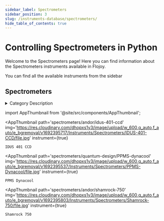 ```yaml
--- 
sidebar_label: Spectrometers
sidebar_position: 3
slug: /instruments-database/spectrometers/
hide_table_of_contents: true
---
```


# Controlling Spectrometers in Python

Welcome to the Spectrometers page! Here you can find information about the Spectrometers instruments available in Flojoy.

You can find all the available instruments from the sidebar


## Spectrometers 

<details> 
<summary>Category Description</summary> 
A spectrometer is a scientific instrument used to separate and measure spectral components of a physical phenomenon. Spectrometer is a broad term often used to describe instruments that measure a continuous variable of a phenomenon where the spectral components are somehow mixed 
</details>

<!-- Custom component -->
import AppThumbnail from '@site/src/components/AppThumbnail';

<div className="flex flex-wrap">

<AppThumbnail 
    path='spectrometers/andor/idus-401-ccd'
    img='https://res.cloudinary.com/dhopxs1y3/image/upload/w_600,q_auto,f_auto/e_bgremoval/v1692395717/Instruments/Spectrometers/IDUS-401-CCD/file.jpg'
    instrument={true}
>
    IDUS 401 CCD
</AppThumbnail>

<AppThumbnail 
    path='spectrometers/quantum-design/PPMS-dynacool'
    img='https://res.cloudinary.com/dhopxs1y3/image/upload/w_600,q_auto,f_auto/e_bgremoval/v1692395537/Instruments/Spectrometers/PPMS-Dynacool/file.jpg'
    instrument={true}
>
    PPMS Dynacool
</AppThumbnail>

<AppThumbnail 
    path='spectrometers/andor/shamrock-750'
    img='https://res.cloudinary.com/dhopxs1y3/image/upload/w_600,q_auto,f_auto/e_bgremoval/v1692395803/Instruments/Spectrometers/Shamrock-750/file.jpg'
    instrument={true}
>
    Shamrock 750
</AppThumbnail>
</div>